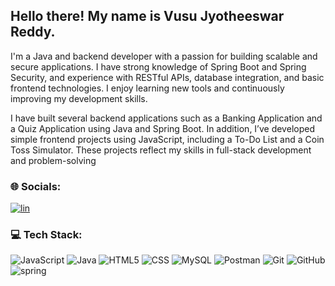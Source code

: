 <h2>Hello there! My name is Vusu Jyotheeswar Reddy.</h2>


<P>I'm a Java and backend developer with a passion for building scalable and secure applications. I have strong knowledge of Spring Boot and Spring Security, and experience with RESTful APIs, database integration, and basic frontend technologies. I enjoy learning new tools and continuously improving my development skills.</P>
<p>I have built several backend applications such as a Banking Application and a Quiz Application using Java and Spring Boot. In addition, I’ve developed simple frontend projects using JavaScript, including a To-Do List and a Coin Toss Simulator. These projects reflect my skills in full-stack development and problem-solving</p>



### 🌐 Socials:

[![lin](https://github.com/user-attachments/assets/3c430e1a-47d7-4702-9eca-dbbe2bab6cc1)](https://www.linkedin.com/in/vusu-jyotheeswar-reddy-96512224b/)


### 💻 Tech Stack:
![JavaScript](https://img.shields.io/badge/javascript-%23323330.svg?style=flat&logo=javascript&logoColor=%23F7DF1E) 
![Java](https://img.shields.io/badge/java-%23ED8B00.svg?style=flat&logo=java&logoColor=white) 
![HTML5](https://img.shields.io/badge/html5-%23E34F26.svg?style=flat&logo=html5&logoColor=white)
![CSS](https://img.shields.io/badge/css3-%231572B6.svg?style=flat&logo=css3&logoColor=white)
![MySQL](https://img.shields.io/badge/mysql-%2300f.svg?style=flat&logo=mysql&logoColor=white) 
![Postman](https://img.shields.io/badge/Postman-FF6C37?style=flat&logo=postman&logoColor=white)
![Git](https://img.shields.io/badge/git-%23F05033.svg?style=flat&logo=git&logoColor=white)
![GitHub](https://img.shields.io/badge/github-%23121011.svg?style=flat&logo=github&logoColor=white)
![spring](https://github.com/user-attachments/assets/ece3a5d5-5500-48ad-8379-331660761582)

 
